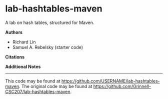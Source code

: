# lab-hashtables-maven

A lab on hash tables, structured for Maven.

**Authors**

* Richard Lin
* Samuel A. Rebelsky (starter code)

**Citations**

**Additional Notes**

---

This code may be found at <https://github.com/USERNAME/lab-hashtables-maven>.
The original code may be found at <https://github.com/Grinnell-CSC207/lab-hashtables-maven>.
